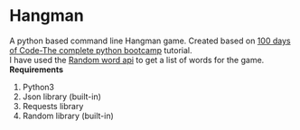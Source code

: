 # Hangman
A python based command line Hangman game.
Created based on [100 days of Code-The complete python bootcamp](https://www.udemy.com/course/100-days-of-code/) tutorial. <br> I have used the [Random word api](https://random-word-api.herokuapp.com/home) to get a list of words for the game. 
<br>**Requirements**<br> 
1. Python3 
2. Json library (built-in)
3. Requests library 
4. Random library (built-in) 
